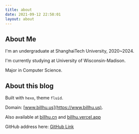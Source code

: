 ```yaml
---
title: about
date: 2021-09-12 22:58:01
layout: about
---
```


## About Me

I'm an undergraduate at ShanghaiTech University, 2020~2024.

I'm currently studying at University of Wisconsin-Madison.

Major in Computer Science.

## About this blog

Built with `hexo`, theme `fluid`.

Domain: [www.billhu.us](https://www.billhu.us). 

Also available at [billhu.cn](https://billhu.cn) and [billhu.vercel.app](https://billhu0.vercel.app)

GitHub address here: [GitHub Link](https://github.com/billhu0/billhu-hexo-blog)
